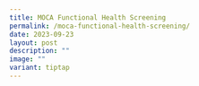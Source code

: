 ```yaml
---
title: MOCA Functional Health Screening
permalink: /moca-functional-health-screening/
date: 2023-09-23
layout: post
description: ""
image: ""
variant: tiptap
---
```

